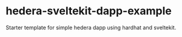 # hedera-sveltekit-dapp-example
Starter template for simple hedera dapp using hardhat and sveltekit.
